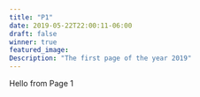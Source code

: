 ```yaml
---
title: "P1"
date: 2019-05-22T22:00:11-06:00
draft: false
winner: true
featured_image:
Description: "The first page of the year 2019"
---
```

Hello from Page 1